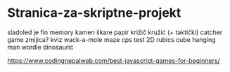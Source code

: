 # Stranica-za-skriptne-projekt
sladoled je fin
memory
kamen škare papir
križič kružić (+ taktički)
catcher game
zmijica?
kviz
wack-a-mole
maze
cps test
2D rubics cube
hanging man
wordle
dinosaurić

https://www.codingnepalweb.com/best-javascript-games-for-beginners/

